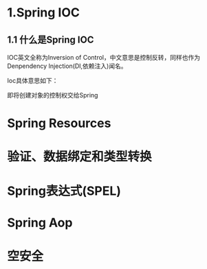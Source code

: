 # 1.Spring IOC

## 1.1 什么是Spring IOC

IOC英文全称为Inversion of Control，中文意思是控制反转，同样也作为Denpendency Injection(DI,依赖注入)闻名。

Ioc具体意思如下：

即将创建对象的控制权交给Spring

# Spring Resources

# 验证、数据绑定和类型转换

# Spring表达式(SPEL)

# Spring Aop

# 空安全


